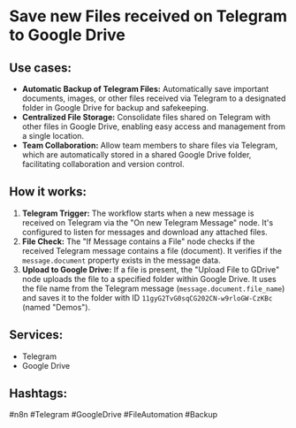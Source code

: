 # Save new Files received on Telegram to Google Drive

## Use cases:

- **Automatic Backup of Telegram Files:** Automatically save important documents, images, or other files received via Telegram to a designated folder in Google Drive for backup and safekeeping.
- **Centralized File Storage:** Consolidate files shared on Telegram with other files in Google Drive, enabling easy access and management from a single location.
- **Team Collaboration:** Allow team members to share files via Telegram, which are automatically stored in a shared Google Drive folder, facilitating collaboration and version control.

## How it works:

1.  **Telegram Trigger:** The workflow starts when a new message is received on Telegram via the "On new Telegram Message" node. It's configured to listen for messages and download any attached files.
2.  **File Check:** The "If Message contains a File" node checks if the received Telegram message contains a file (document). It verifies if the `message.document` property exists in the message data.
3.  **Upload to Google Drive:** If a file is present, the "Upload File to GDrive" node uploads the file to a specified folder within Google Drive. It uses the file name from the Telegram message (`message.document.file_name`) and saves it to the folder with ID `11gyG2TvG0sqCG202CN-w9rloGW-CzKBc` (named "Demos").

## Services:

-   Telegram
-   Google Drive

## Hashtags:

#n8n #Telegram #GoogleDrive #FileAutomation #Backup
